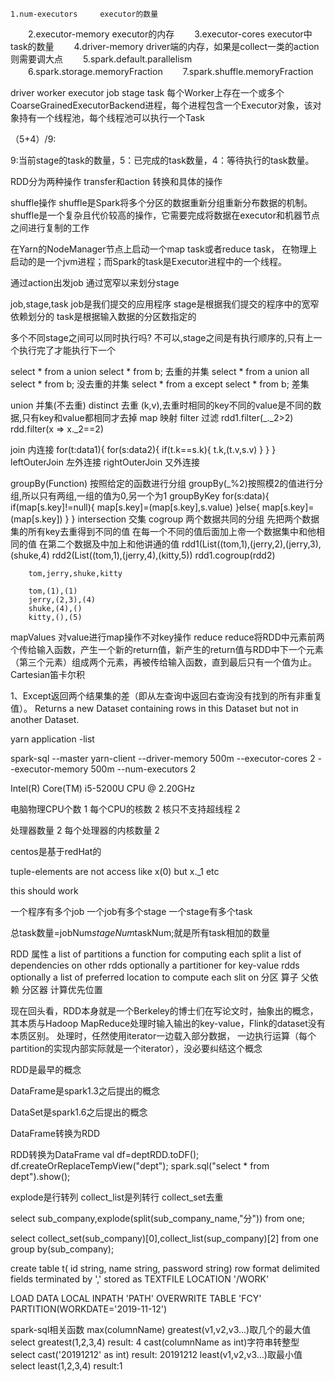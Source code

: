 	1.num-executors		executor的数量
　　2.executor-memory	executor的内存
　　3.executor-cores	executor中task的数量
　　4.driver-memory		driver端的内存，如果是collect一类的action则需要调大点
　　5.spark.default.parallelism
　　6.spark.storage.memoryFraction
　　7.spark.shuffle.memoryFraction

driver  worker  executor  job  stage  task
每个Worker上存在一个或多个CoarseGrainedExecutorBackend进程，每个进程包含一个Executor对象，该对象持有一个线程池，每个线程池可以执行一个Task

  （5+4）/9:

  9:当前stage的task的数量，5：已完成的task数量，4：等待执行的task数量。

RDD分为两种操作
transfer和action
转换和具体的操作

shuffle操作
shuffle是Spark将多个分区的数据重新分组重新分布数据的机制。
shuffle是一个复杂且代价较高的操作，它需要完成将数据在executor和机器节点之间进行复制的工作

在Yarn的NodeManager节点上启动一个map task或者reduce task，
在物理上启动的是一个jvm进程；而Spark的task是Executor进程中的一个线程。

通过action出发job
通过宽窄以来划分stage


job,stage,task
job是我们提交的应用程序
stage是根据我们提交的程序中的宽窄依赖划分的
task是根据输入数据的分区数指定的

多个不同stage之间可以同时执行吗?
不可以,stage之间是有执行顺序的,只有上一个执行完了才能执行下一个



select * from a union select * from b;
去重的并集
select * from a union all select * from b;
没去重的并集
select * from a except select * from b;
差集



union	并集(不去重)
distinct	去重	(k,v),去重时相同的key不同的value是不同的数据,只有key和value都相同才去掉
map			映射
filter		过滤		rdd1.filter(_._2>2)  		rdd.filter(x => x._2==2)

join		内连接
for(t:data1){
	for(s:data2){
		if(t.k==s.k){
			t.k,(t.v,s.v)
		}
	}
}
leftOuterJoin		左外连接
rightOuterJoin		又外连接

groupBy(Function)
按照给定的函数进行分组
groupBy(_%2)按照模2的值进行分组,所以只有两组,一组的值为0,另一个为1
groupByKey
	for(s:data){
		if(map[s.key]!=null){
			map[s.key]=(map[s.key],s.value)
		}else{
			map[s.key]=(map[s.key])
		}
	}
intersection		交集
cogroup		两个数据共同的分组
		先把两个数据集的所有key去重得到不同的值
		在每一个不同的值后面加上帝一个数据集中和他相同的值
		在第二个数据及中加上和他讲通的值
		rdd1(List((tom,1),(jerry,2),(jerry,3),(shuke,4)
		rdd2(List((tom,1),(jerry,4),(kitty,5))
		rdd1.cogroup(rdd2)
		
		tom,jerry,shuke,kitty
		
		tom,(1),(1)
		jerry,(2,3),(4)
		shuke,(4),()
		kitty,(),(5)
		
		
mapValues		对value进行map操作不对key操作
reduce		reduce将RDD中元素前两个传给输入函数，产生一个新的return值，新产生的return值与RDD中下一个元素（第三个元素）组成两个元素，再被传给输入函数，直到最后只有一个值为止。
Cartesian笛卡尔积



1、Except返回两个结果集的差（即从左查询中返回右查询没有找到的所有非重复值）。
Returns a new Dataset containing rows in this Dataset but not in another Dataset.


yarn application -list


spark-sql --master yarn-client --driver-memory 500m --executor-cores 2 --executor-memory 500m --num-executors 2



Intel(R) Core(TM) i5-5200U CPU @ 2.20GHz

电脑物理CPU个数		1
每个CPU的核数		2
核只不支持超线程	2

处理器数量				2
每个处理器的内核数量	2



centos是基于redHat的


tuple-elements are not access like x(0) but x._1 etc

this should work


一个程序有多个job
一个job有多个stage
一个stage有多个task

总task数量=jobNum*stageNum*taskNum;就是所有task相加的数量


RDD
属性
a list of partitions
a function for computing each split
a list of dependencies on other rdds
optionally a partitioner for key-value rdds
optionally a list of preferred location to compute each slit on
分区
算子
父依赖
分区器
计算优先位置




现在回头看，RDD本身就是一个Berkeley的博士们在写论文时，抽象出的概念，
其本质与Hadoop MapReduce处理时输入输出的key-value，Flink的dataset没有本质区别。
处理时，任然使用iterator一边载入部分数据，
一边执行运算（每个partition的实现内部实际就是一个iterator），没必要纠结这个概念




RDD是最早的概念

DataFrame是spark1.3之后提出的概念

DataSet是spark1.6之后提出的概念


DataFrame转换为RDD

RDD转换为DataFrame
	val df=deptRDD.toDF();
	df.createOrReplaceTempView("dept");
	spark.sql("select * from dept").show();


explode是行转列
collect_list是列转行
collect_set去重

select sub_company,explode(split(sub_company_name,"分")) from one;

select collect_set(sub_company)[0],collect_list(sup_company)[2] from one group by(sub_company);


create table t(
id string,
name string,
password string)
row format delimited
fields terminated by ','
stored as TEXTFILE
LOCATION '/WORK'

LOAD DATA LOCAL INPATH 'PATH'
OVERWRITE TABLE 'FCY'
PARTITION(WORKDATE='2019-11-12')

spark-sql相关函数
    max(columnName)
    greatest(v1,v2,v3...)取几个的最大值 select greatest(1,2,3,4)   result: 4
    cast(columnName as int)字符串转整型 select cast('20191212' as int) result: 20191212
    least(v1,v2,v3...)取最小值 select least(1,2,3,4) result:1


